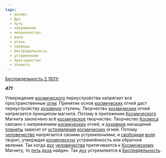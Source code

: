 ```yaml
---
tags:
  - космос
  - Дух
  - путь
  - напряжение
  - человечество
  - воля
  - огонь
  - свобода
  - беспредельность
  - устремление
  - пространство
  - планета
---
```

[Беспредельность 2 1931г](https://127.0.0.1:4002/agni/1931)

___471___

Утверждение [космического](../../../tags/#космос) переустройства напрягает все пространственные [огни](../../../tags/#огонь). Принятие основ [космических](../../../tags/#космос) огней даст переустройству [духовную](../../../tags/#Дух) ступень. Творчество [космических](../../../tags/#космос) огней напрягается принципом магнита. Потому в притяжении [Космического](../../../tags/#космос) Магнита заключено всё [космическое](../../../tags/#космос) творчество. Творчество [Космоса](../../../tags/#космос) связано с напряжением [космических](../../../tags/#космос) огней, и [духовное](../../../tags/#Дух) насыщение [планеты](../../../tags/#планета) зависит от [устремления](../../../tags/#устремление) [космических](../../../tags/#космос) огней. Потому [человечество](../../../tags/#человечество) напрягается своими устремлениями; и [свободная](../../../tags/#свобода) [воля](../../../tags/#воля) творит, утверждая [космическую](../../../tags/#космос) устремлённость или обратное явление. Так когда [дух](../../../tags/#Дух) [человечества](../../../tags/#человечество) притягивается к [Космическому](../../../tags/#космос) Магниту, то [путь](../../../tags/#путь) [духа](../../../tags/#Дух) найден. Так [дух](../../../tags/#Дух) устремляется в [Беспредельность](../../../tags/#беспредельность).   

